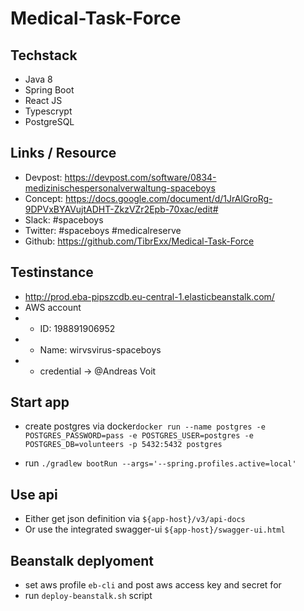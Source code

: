 # Medical-Task-Force

## Techstack
* Java 8
* Spring Boot
* React JS
* Typescrypt
* PostgreSQL

## Links / Resource
* Devpost: https://devpost.com/software/0834-medizinischespersonalverwaltung-spaceboys
* Concept: https://docs.google.com/document/d/1JrAlGroRg-9DPVxBYAVujtADHT-ZkzVZr2Epb-70xac/edit#
* Slack: #spaceboys
* Twitter: #spaceboys #medicalreserve
* Github: https://github.com/TibrExx/Medical-Task-Force

## Testinstance
* http://prod.eba-pipszcdb.eu-central-1.elasticbeanstalk.com/
* AWS account
* * ID: 198891906952
* * Name: wirvsvirus-spaceboys 
* * credential -> @Andreas Voit

## Start app
* create postgres via docker`docker run --name postgres -e POSTGRES_PASSWORD=pass -e POSTGRES_USER=postgres -e POSTGRES_DB=volunteers -p 5432:5432 postgres`

* run `./gradlew bootRun --args='--spring.profiles.active=local'`

## Use api
* Either get json definition via `${app-host}/v3/api-docs`
* Or use the integrated swagger-ui `${app-host}/swagger-ui.html` 

## Beanstalk deplyoment
* set aws profile `eb-cli` and post aws access key and secret for
* run `deploy-beanstalk.sh` script
